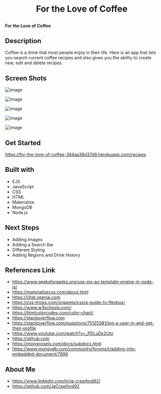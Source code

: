 <h1 align="center">For the Love of Coffee</h1>

##
<h4>For the Love of Coffee</h4>

## Description
Coffee is a drink that most people enjoy in their life. Here is an app that lets you search current coffee recipes and also gives you the ability to create new, edit and delete recipes.

## Screen Shots
![image](https://github.com/JaCrawford92/Project-2-For-the-Love-of-Coffee-/assets/149886160/26047087-fd61-4e7b-81ff-2714f0c0b329)

![image](https://github.com/JaCrawford92/Project-2-For-the-Love-of-Coffee-/assets/149886160/090a07a9-f5ec-481e-977c-6010b5885e38)

![image](https://github.com/JaCrawford92/Project-2-For-the-Love-of-Coffee-/assets/149886160/372a4b4f-8084-49e1-8040-09c1fa28c02e)

![image](https://github.com/JaCrawford92/Project-2-For-the-Love-of-Coffee-/assets/149886160/6c44442b-d842-4d50-9c8c-14a76ff62184)

![image](https://github.com/JaCrawford92/Project-2-For-the-Love-of-Coffee-/assets/149886160/66898a16-af44-4d9d-b810-af55777ce343)


## Get Started
https://for-the-love-of-coffee-384aa38d37d9.herokuapp.com/recipes

## Built with
- EJS
- JavaScript
- CSS
- HTML
- Materialize
- MongoDB
- Node.js

## Next Steps
- Adding Images
- Adding a Search Bar
- Different Styling 
- Adding Regions and Drink History

## References Link
- https://www.geeksforgeeks.org/use-ejs-as-template-engine-in-node-js/
- https://materializecss.com/about.html
- https://chat.openai.com
- https://css-tricks.com/snippets/css/a-guide-to-flexbox/
- https://www.w3schools.com/
- https://htmlcolorcodes.com/color-chart/
- https://stackoverflow.com
- https://stackoverflow.com/questions/75125381/log-a-user-in-and-get-their-profile
- https://www.youtube.com/watch?v=_PDLuDx2Uto
- https://github.com
- https://mongoosejs.com/docs/subdocs.html
- https://www.mongodb.com/community/forums/t/adding-into-embedded-document/7898

## About Me
- https://www.linkedin.com/in/ja-crawford92/
- https://github.com/JaCrawford92
